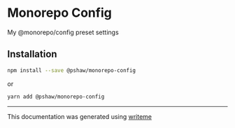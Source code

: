 # Monorepo Config

My @monorepo/config preset settings

## Installation

```bash
npm install --save @pshaw/monorepo-config
```
or
```bash
yarn add @pshaw/monorepo-config
```

---
This documentation was generated using [writeme](https://www.npmjs.com/package/@writeme/core)

